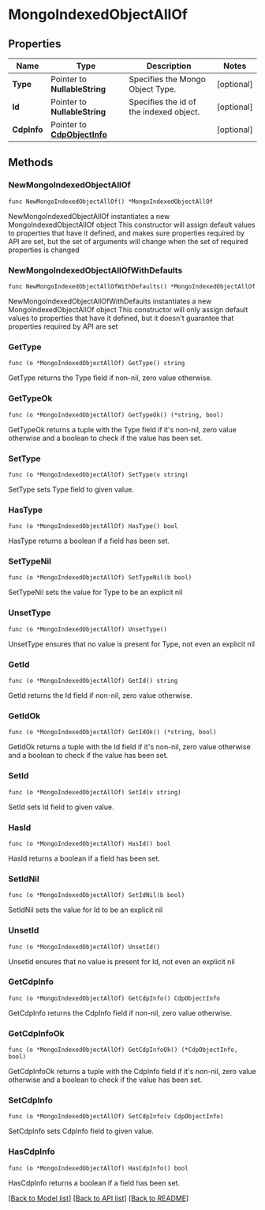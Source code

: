 # MongoIndexedObjectAllOf

## Properties

Name | Type | Description | Notes
------------ | ------------- | ------------- | -------------
**Type** | Pointer to **NullableString** | Specifies the Mongo Object Type. | [optional] 
**Id** | Pointer to **NullableString** | Specifies the id of the indexed object. | [optional] 
**CdpInfo** | Pointer to [**CdpObjectInfo**](CdpObjectInfo.md) |  | [optional] 

## Methods

### NewMongoIndexedObjectAllOf

`func NewMongoIndexedObjectAllOf() *MongoIndexedObjectAllOf`

NewMongoIndexedObjectAllOf instantiates a new MongoIndexedObjectAllOf object
This constructor will assign default values to properties that have it defined,
and makes sure properties required by API are set, but the set of arguments
will change when the set of required properties is changed

### NewMongoIndexedObjectAllOfWithDefaults

`func NewMongoIndexedObjectAllOfWithDefaults() *MongoIndexedObjectAllOf`

NewMongoIndexedObjectAllOfWithDefaults instantiates a new MongoIndexedObjectAllOf object
This constructor will only assign default values to properties that have it defined,
but it doesn't guarantee that properties required by API are set

### GetType

`func (o *MongoIndexedObjectAllOf) GetType() string`

GetType returns the Type field if non-nil, zero value otherwise.

### GetTypeOk

`func (o *MongoIndexedObjectAllOf) GetTypeOk() (*string, bool)`

GetTypeOk returns a tuple with the Type field if it's non-nil, zero value otherwise
and a boolean to check if the value has been set.

### SetType

`func (o *MongoIndexedObjectAllOf) SetType(v string)`

SetType sets Type field to given value.

### HasType

`func (o *MongoIndexedObjectAllOf) HasType() bool`

HasType returns a boolean if a field has been set.

### SetTypeNil

`func (o *MongoIndexedObjectAllOf) SetTypeNil(b bool)`

 SetTypeNil sets the value for Type to be an explicit nil

### UnsetType
`func (o *MongoIndexedObjectAllOf) UnsetType()`

UnsetType ensures that no value is present for Type, not even an explicit nil
### GetId

`func (o *MongoIndexedObjectAllOf) GetId() string`

GetId returns the Id field if non-nil, zero value otherwise.

### GetIdOk

`func (o *MongoIndexedObjectAllOf) GetIdOk() (*string, bool)`

GetIdOk returns a tuple with the Id field if it's non-nil, zero value otherwise
and a boolean to check if the value has been set.

### SetId

`func (o *MongoIndexedObjectAllOf) SetId(v string)`

SetId sets Id field to given value.

### HasId

`func (o *MongoIndexedObjectAllOf) HasId() bool`

HasId returns a boolean if a field has been set.

### SetIdNil

`func (o *MongoIndexedObjectAllOf) SetIdNil(b bool)`

 SetIdNil sets the value for Id to be an explicit nil

### UnsetId
`func (o *MongoIndexedObjectAllOf) UnsetId()`

UnsetId ensures that no value is present for Id, not even an explicit nil
### GetCdpInfo

`func (o *MongoIndexedObjectAllOf) GetCdpInfo() CdpObjectInfo`

GetCdpInfo returns the CdpInfo field if non-nil, zero value otherwise.

### GetCdpInfoOk

`func (o *MongoIndexedObjectAllOf) GetCdpInfoOk() (*CdpObjectInfo, bool)`

GetCdpInfoOk returns a tuple with the CdpInfo field if it's non-nil, zero value otherwise
and a boolean to check if the value has been set.

### SetCdpInfo

`func (o *MongoIndexedObjectAllOf) SetCdpInfo(v CdpObjectInfo)`

SetCdpInfo sets CdpInfo field to given value.

### HasCdpInfo

`func (o *MongoIndexedObjectAllOf) HasCdpInfo() bool`

HasCdpInfo returns a boolean if a field has been set.


[[Back to Model list]](../README.md#documentation-for-models) [[Back to API list]](../README.md#documentation-for-api-endpoints) [[Back to README]](../README.md)


